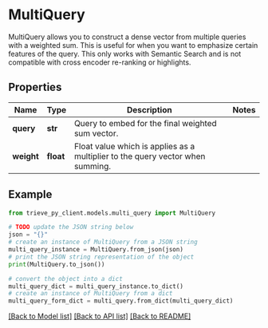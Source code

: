 # MultiQuery

MultiQuery allows you to construct a dense vector from multiple queries with a weighted sum. This is useful for when you want to emphasize certain features of the query. This only works with Semantic Search and is not compatible with cross encoder re-ranking or highlights.

## Properties

Name | Type | Description | Notes
------------ | ------------- | ------------- | -------------
**query** | **str** | Query to embed for the final weighted sum vector. | 
**weight** | **float** | Float value which is applies as a multiplier to the query vector when summing. | 

## Example

```python
from trieve_py_client.models.multi_query import MultiQuery

# TODO update the JSON string below
json = "{}"
# create an instance of MultiQuery from a JSON string
multi_query_instance = MultiQuery.from_json(json)
# print the JSON string representation of the object
print(MultiQuery.to_json())

# convert the object into a dict
multi_query_dict = multi_query_instance.to_dict()
# create an instance of MultiQuery from a dict
multi_query_form_dict = multi_query.from_dict(multi_query_dict)
```
[[Back to Model list]](../README.md#documentation-for-models) [[Back to API list]](../README.md#documentation-for-api-endpoints) [[Back to README]](../README.md)


